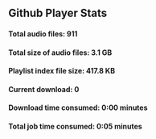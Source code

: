 ## Github Player Stats

#### **Total audio files**: 911

#### **Total size of audio files**: 3.1 GB

#### **Playlist index file size**: 417.8 KB

#### **Current download**: 0

#### **Download time consumed**: 0:00 minutes

#### **Total job time consumed**: 0:05 minutes